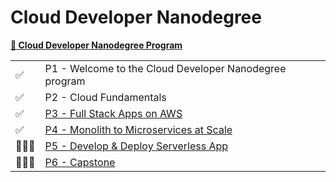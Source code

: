 # Cloud Developer Nanodegree

**[🔗 Cloud Developer Nanodegree Program](https://www.udacity.com/course/cloud-developer-nanodegree--nd9990)**

<table>
  <tr>
    <td>✅</td>
    <td>P1 - Welcome to the Cloud Developer Nanodegree program</td>
  </tr>
  <tr>
    <td>✅</td>
    <td>P2 - Cloud Fundamentals</td>
  </tr>
  <tr>
    <td>✅</td>
    <td><a href="./part3-full-stack-updagram-on-aws">P3 - Full Stack Apps on AWS</a></td>
  </tr>
  <tr>
    <td>✅</td>
    <td><a href="./part4-monolith-to-microservices/">P4 - Monolith to Microservices at Scale</a></td>
  </tr>
  <tr>
    <td>👷🏽‍♀️</td>
    <td><a href="./part5-l6-exercise-best-practices/">P5 - Develop & Deploy Serverless App</a></td>
  </tr>
  <tr>
    <td>👷🏽‍♀️</td>
    <td><a href="./capstone-project/">P6 - Capstone</a></td>
  </tr>
</table>